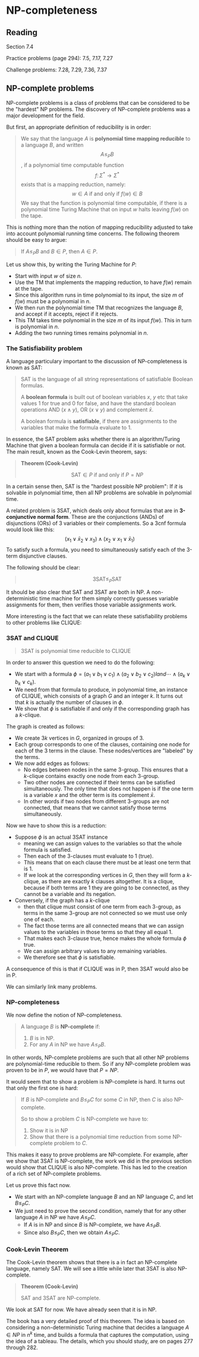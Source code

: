 # NP-completeness

## Reading

Section 7.4

Practice problems (page 294): 7.5, 7.17, 7.27

Challenge problems: 7.28, 7.29, 7.36, 7.37

## NP-complete problems

NP-complete problems is a class of problems that can be considered to be the "hardest" NP problems. The discovery of NP-complete problems was a major development for the field.

But first, an appropriate definition of reducibility is in order:

> We say that the language $A$ is **polynomial time mapping reducible** to a language $B$, and written
> $$A\leq_P B$$, if a polynomial time computable function
> $$f\colon \Sigma^*\to\Sigma^*$$
> exists that is a mapping reduction, namely:
> $$w\in A \textrm{ if and only if }f(w)\in B$$
> We say that the function is polynomial time computable, if there is a polynomial time Turing Machine that on input $w$ halts leaving $f(w)$ on the tape.

This is nothing more than the notion of mapping reducibility adjusted to take into account polynomial running time concerns. The following theorem should be easy to argue:

> If $A\leq_P B$ and $B\in P$, then $A\in P$.

Let us show this, by writing the Turing Machine for $P$:

- Start with input $w$ of size $n$.
- Use the TM that implements the mapping reduction, to have $f(w)$ remain at the tape.
- Since this algorithm runs in time polynomial to its input, the size $m$ of $f(w)$ must be a polynomial in $n$.
- We then run the polynomial time TM that recognizes the language $B$, and accept if it accepts, reject if it rejects.
- This TM takes time polynomial in the size $m$ of its input $f(w)$. This in turn is polynomial in $n$.
- Adding the two running times remains polynomial in $n$.

### The Satisfiability problem

A language particulary important to the discussion of NP-completeness is known as SAT:

> SAT is the language of all string representations of satisfiable Boolean formulas.
>
> A **boolean formula** is built out of boolean variables $x$, $y$ etc that take values $1$ for true and $0$ for false, and have the standard boolean operations AND ($x\land y$), OR ($x\lor y$) and complement $\bar x$.
>
> A boolean formula is **satisfiable**, if there are assignments to the variables that make the formula evaluate to $1$.

In essence, the SAT problem asks whether there is an algorithm/Turing Machine that given a boolean formula can decide if it is satisfiable or not. The main result, known as the Cook-Levin theorem, says:

> **Theorem (Cook-Levin)**
>
> $$\textrm{SAT}\in P\textrm{ if and only if }P=NP$$

In a certain sense then, SAT is the "hardest possible NP problem": If *it* is solvable in polynomial time, then all NP problems are solvable in polynomial time.

A related problem is 3SAT, which deals only about formulas that are in **3-conjunctive normal form**. These are the conjunctions (ANDs) of disjunctions (ORs) of 3 variables or their complements. So a 3cnf formula would look like this:
$$(x_1\lor \bar x_2\lor x_3)\land(x_2\lor x_1\lor \bar x_1)$$
To satisfy such a formula, you need to simultaneously satisfy each of the 3-term disjunctive clauses.

The following should be clear:

> $$\textrm{3SAT} \leq_P \textrm{SAT}$$

It should be also clear that SAT and 3SAT are both in NP. A non-deterministic time machine for them simply correctly guesses variable assignments for them, then verifies those variable assignments work.

More interesting is the fact that we can relate these satisfiability problems to other problems like CLIQUE:

### 3SAT and CLIQUE

> 3SAT is polynomial time reducible to CLIQUE

In order to answer this question we need to do the following:

- We start with a formula $\phi = (a_1\lor b_1\lor c_1)\land(a_2\lor b_2\lor c_2)land\cdots\land(a_k\lor b_k\lor c_k)$.
- We need from that formula to produce, in polynomial time, an instance of CLIQUE, which consists of a graph $G$ and an integer $k$. It turns out that $k$ is actually the number of clauses in $\phi$.
- We show that $\phi$ is satisfiable if and only if the corresponding graph has a $k$-clique.

The graph is created as follows:

- We create $3k$ vertices in $G$, organized in groups of $3$.
- Each group corresponds to one of the clauses, containing one node for each of the $3$ terms in the clause. These nodes/vertices are "labeled" by the terms.
- We now add edges as follows:
    - No edges between nodes in the same 3-group. This ensures that a $k$-clique contains exactly one node from each 3-group.
    - Two other nodes are connected if their terms can be satisfied simultaneously. The only time that does not happen is if the one term is a variable $x$ and the other term is its complement $\bar x$.
    - In other words if two nodes from different 3-groups are not connected, that means that we cannot satisfy those terms simultaneously.

Now we have to show this is a reduction:

- Suppose $\phi$ is an actual 3SAT instance
    - meaning we can assign values to the variables so that the whole formula is satisfied.
    - Then each of the 3-clauses must evaluate to $1$ (true).
    - This means that on each clause there must be at least one term that is $1$.
    - If we look at the corresponding vertices in $G$, then they will form a $k$-clique, as there are exactly $k$ clauses altogether. It is a clique, because if both terms are $1$ they are going to be connected, as they cannot be a variable and its negation.
- Conversely, if the graph has a $k$-clique
    - then that clique must consist of one term from each 3-group, as terms in the same 3-group are not connected so we must use only one of each.
    - The fact those terms are all connected means that we can assign values to the variables in those terms so that they all equal $1$.
    - That makes each 3-clause true, hence makes the whole formula $\phi$ true.
    - We can assign arbitrary values to any remaining variables.
    - We therefore see that $\phi$ is satisfiable.

A consequence of this is that if CLIQUE was in P, then 3SAT would also be in P.

We can similarly link many problems.

### NP-completeness

We now define the notion of NP-completeness.

> A language $B$ is **NP-complete** if:
>
> 1. $B$ is in NP.
> 2. For any $A$ in NP we have $A\leq_P B$.

In other words, NP-complete problems are such that all other NP problems are polynomial-time reducible to them. So if any NP-complete problem was proven to be in $P$, we would have that $P=NP$.

It would seem that to show a problem is NP-complete is hard. It turns out that only the first one is hard:

> If $B$ is NP-complete and $B\leq_P C$ for some $C$ in NP, then $C$ is also NP-complete.
>
> So to show a problem $C$ is NP-complete we have to:
>
> 1. Show it is in NP
> 2. Show that there is a polynomial time reduction from some NP-complete problem to $C$.

This makes it easy to prove problems are NP-complete. For example, after we show that 3SAT is NP-complete, the work we did in the previous section would show that CLIQUE is also NP-complete. This has led to the creation of a rich set of NP-complete problems.

Let us prove this fact now.

- We start with an NP-complete language $B$ and an NP language $C$, and let $B\leq_P C$.
- We just need to prove the second condition, namely that for any other language $A$ in NP we have $A\leq_P C$.
    - If $A$ is in NP and since $B$ is NP-complete, we have $A\leq_P B$.
    - Since also $B\leq_P C$, then we obtain $A\leq_P C$.

### Cook-Levin Theorem

The Cook-Levin theorem shows that there is a in fact an NP-complete language, namely SAT. We will see a little while later that 3SAT is also NP-complete.

> **Theorem (Cook-Levin)**
>
> SAT and 3SAT are NP-complete.

We look at SAT for now. We have already seen that it is in NP.

The book has a very detailed proof of this theorem. The idea is based on considering a non-deterministic Turing machine that decides a language $A\in NP$ in $n^k$ time, and builds a formula that captures the computation, using the idea of a tableau. The details, which you should study, are on pages 277 through 282.


